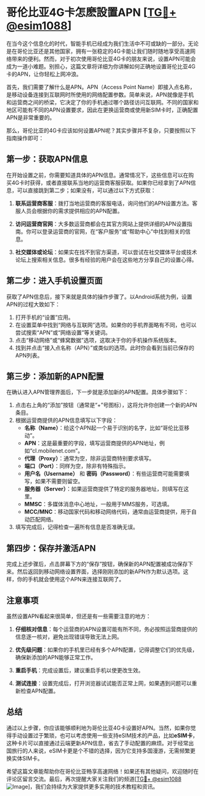 # 哥伦比亚4G卡怎麽設置APN [[TG💪+ @esim1088](https://t.me/s/esim1088)]

在当今这个信息化的时代，智能手机已经成为我们生活中不可或缺的一部分。无论是在哥伦比亚还是其他国家，拥有一张稳定的4G卡能让我们随时随地享受高速网络带来的便利。然而，对于初次使用哥伦比亚4G卡的朋友来说，设置APN可能会成为一道小难题。别担心，这篇文章将详细为你讲解如何正确地设置哥伦比亚4G卡的APN，让你轻松上网冲浪。

首先，我们需要了解什么是APN。APN（Access Point Name）即接入点名称，是移动设备连接到互联网时所使用的网络配置参数。简单来说，APN就像是手机和运营商之间的桥梁，它决定了你的手机通过哪个路径访问互联网。不同的国家和地区可能有不同的APN设置要求，因此在更换运营商或使用新SIM卡时，正确配置APN是非常重要的。

那么，哥伦比亚的4G卡应该如何设置APN呢？其实步骤并不复杂，只要按照以下指南操作即可：

## 第一步：获取APN信息

在开始设置之前，你需要知道具体的APN信息。通常情况下，这些信息可以在购买4G卡时获得，或者直接联系当地的运营商客服获取。如果你已经拿到了APN信息，可以直接跳到第二步；如果没有，可以通过以下方式获取：

1. **联系运营商客服**：拨打当地运营商的客服电话，询问他们的APN设置方法。客服人员会根据你的需求提供相应的APN配置。
   
2. **访问运营商官网**：大多数运营商都会在其官方网站上提供详细的APN设置指南。你可以登录运营商的官网，在“客户服务”或“帮助中心”中找到相关的信息。

3. **社交媒体或论坛**：如果实在找不到官方渠道，可以尝试在社交媒体平台或技术论坛上搜索相关信息。很多有经验的用户会在这些地方分享自己的设置心得。

## 第二步：进入手机设置页面

获取了APN信息后，接下来就是具体的操作步骤了。以Android系统为例，设置APN的过程大致如下：

1. 打开手机的“设置”应用。
2. 在设置菜单中找到“网络与互联网”选项。如果你的手机界面略有不同，也可以尝试搜索“APN”或“网络设置”等关键词。
3. 点击“移动网络”或“蜂窝数据”选项，这取决于你的手机操作系统版本。
4. 找到并点击“接入点名称（APN）”或类似的选项。此时你会看到当前已保存的APN列表。

## 第三步：添加新的APN配置

在确认进入APN管理界面后，下一步就是添加新的APN配置。具体步骤如下：

1. 点击右上角的“添加”按钮（通常是“+”号图标），这将允许你创建一个新的APN条目。
2. 根据运营商提供的APN信息填写以下字段：
   - **名称（Name）**：给这个APN起一个易于识别的名字，比如“哥伦比亚移动”。
   - **APN**：这是最重要的字段，填写运营商提供的APN地址，例如“cl.mobilenet.com”。
   - **代理（Proxy）**：通常为空，除非运营商特别要求填写。
   - **端口（Port）**：同样为空，除非有特殊指示。
   - **用户名（Username）** 和 **密码（Password）**：有些运营商可能需要填写，如果不需要则留空。
   - **服务器（Server）**：如果运营商提供了特定的服务器地址，则填写在这里。
   - **MMSC**：多媒体消息中心地址，一般用于MMS服务，可选填。
   - **MCC/MNC**：移动国家代码和移动网络代码，通常由运营商提供，用于自动匹配网络。
3. 填写完成后，记得检查一遍所有信息是否准确无误。

## 第四步：保存并激活APN

完成上述步骤后，点击屏幕下方的“保存”按钮，确保新的APN配置被成功保存下来。然后返回到移动网络设置界面，选择刚刚添加的新APN作为默认选项。这样，你的手机就会使用这个APN来连接互联网了。

## 注意事项

虽然设置APN看起来很简单，但还是有一些需要注意的地方：

1. **仔细核对信息**：每个运营商的APN设置可能有所不同，务必按照运营商提供的信息逐一核对，避免出现错误导致无法上网。
   
2. **优先级问题**：如果你的手机里已经有多个APN配置，记得调整它们的优先级，确保新添加的APN能够正常工作。

3. **重启手机**：完成设置后，建议重启手机以使更改生效。

4. **测试连接**：设置完成后，打开浏览器试试能否正常上网，如果遇到问题可以重新检查APN配置。

## 总结

通过以上步骤，你应该能够顺利地为哥伦比亚4G卡设置好APN。当然，如果你觉得手动设置过于繁琐，也可以考虑使用一些支持eSIM技术的产品，比如**eSIM卡**，这种卡片可以直接通过云端更新APN信息，省去了手动配置的麻烦。对于经常出国旅行的人来说，eSIM卡更是个不错的选择，因为它支持多国漫游，无需频繁更换实体SIM卡。

希望这篇文章能帮助你在哥伦比亚畅享高速网络！如果还有其他疑问，欢迎随时在评论区留言交流。最后，再次提醒大家关注我们的频道[[TG💪+ @esim1088](https://t.me/s/esim1088) ![Image](https://i.postimg.cc/4NQfJmqS/Snipaste-2025-05-13-00-14-12.png)]，我们会持续为大家提供更多实用的技术教程和资讯。